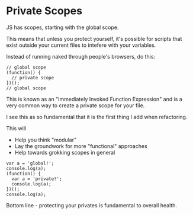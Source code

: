 # Private Scopes

JS has scopes, starting with the global scope.

This means that unless you protect yourself, it's possible for scripts that exist outside your current files to intefere with your variables.

Instead of running naked through people's browsers, do this:

```JS
// global scope
(function() {
  // private scope
})();
// global scope
```

This is known as an "Immediately Invoked Function Expression" and is a very common way to create a private scope for your file.

I see this as so fundamental that it is the first thing I add when refactoring.

This will 

 - Help you think "modular"
 - Lay the groundwork for more "functional" approaches
 - Help towards grokking scopes in general

```JS
var a = 'global!';
console.log(a);
(function() {
  var a = 'private!';
  console.log(a);
})();
console.log(a);
```

Bottom line - protecting your privates is fundamental to overall health.
